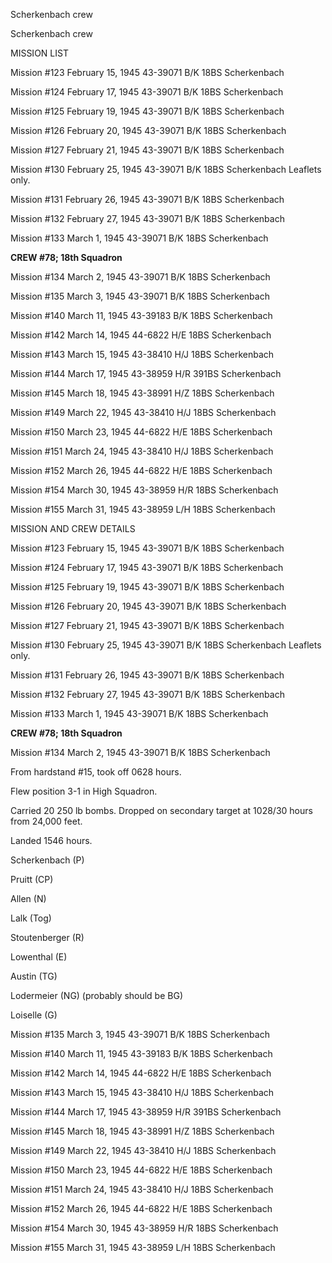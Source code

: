 





Scherkenbach crew






 




Scherkenbach crew

MISSION LIST

Mission #123 February 15, 1945 43-39071 B/K 18BS
Scherkenbach

Mission #124 February 17, 1945 43-39071 B/K 18BS
Scherkenbach

Mission #125 February 19, 1945 43-39071 B/K 18BS
Scherkenbach

Mission #126 February 20, 1945 43-39071 B/K 18BS
Scherkenbach

Mission #127 February 21, 1945 43-39071 B/K 18BS
Scherkenbach

Mission #130 February 25, 1945 43-39071 B/K 18BS
Scherkenbach
Leaflets only.

Mission #131 February 26, 1945 43-39071 B/K 18BS Scherkenbach

Mission #132 February 27, 1945 43-39071 B/K 18BS
Scherkenbach

Mission #133 March 1, 1945 43-39071 B/K 18BS Scherkenbach

**CREW #78; 18th Squadron**

Mission #134 March 2, 1945 43-39071 B/K 18BS Scherkenbach

Mission #135 March 3, 1945 43-39071 B/K 18BS Scherkenbach

Mission #140 March 11, 1945 43-39183 B/K 18BS Scherkenbach

Mission #142 March 14, 1945 44-6822 H/E 18BS Scherkenbach

Mission #143 March 15, 1945 43-38410 H/J 18BS Scherkenbach

Mission #144 March 17, 1945 43-38959 H/R 391BS Scherkenbach

Mission #145 March 18, 1945 43-38991 H/Z 18BS Scherkenbach

Mission #149 March 22, 1945 43-38410 H/J 18BS Scherkenbach

Mission #150 March 23, 1945 44-6822 H/E 18BS Scherkenbach

Mission #151 March 24, 1945 43-38410 H/J 18BS Scherkenbach

Mission #152 March 26, 1945 44-6822 H/E 18BS Scherkenbach

Mission #154 March 30, 1945 43-38959 H/R 18BS Scherkenbach

Mission #155 March 31, 1945 43-38959 L/H 18BS Scherkenbach

MISSION AND CREW DETAILS

Mission #123 February 15, 1945 43-39071 B/K 18BS
Scherkenbach

Mission #124 February 17, 1945 43-39071 B/K 18BS
Scherkenbach

Mission #125 February 19, 1945 43-39071 B/K 18BS
Scherkenbach

Mission #126 February 20, 1945 43-39071 B/K 18BS
Scherkenbach

Mission #127 February 21, 1945 43-39071 B/K 18BS
Scherkenbach

Mission #130 February 25, 1945 43-39071 B/K 18BS
Scherkenbach
Leaflets only.

Mission #131 February 26, 1945 43-39071 B/K 18BS
Scherkenbach

Mission #132 February 27, 1945 43-39071 B/K 18BS
Scherkenbach

Mission #133 March 1, 1945 43-39071 B/K 18BS Scherkenbach

**CREW #78; 18th Squadron**

Mission #134 March 2, 1945 43-39071 B/K 18BS Scherkenbach

From hardstand #15, took off 0628 hours.

Flew position 3-1 in High Squadron.

Carried 20 250 lb bombs. Dropped on secondary target at
1028/30 hours from 24,000 feet.

Landed 1546 hours.

Scherkenbach (P)

Pruitt (CP)

Allen (N)

Lalk (Tog)

Stoutenberger (R)

Lowenthal (E)

Austin (TG)

Lodermeier (NG) (probably should be BG)

Loiselle (G)

Mission #135 March 3, 1945 43-39071 B/K 18BS Scherkenbach

Mission #140 March 11, 1945 43-39183 B/K 18BS Scherkenbach

Mission #142 March 14, 1945 44-6822 H/E 18BS Scherkenbach

Mission #143 March 15, 1945 43-38410 H/J 18BS Scherkenbach

Mission #144 March 17, 1945 43-38959 H/R 391BS Scherkenbach

Mission #145 March 18, 1945 43-38991 H/Z 18BS Scherkenbach

Mission #149 March 22, 1945 43-38410 H/J 18BS Scherkenbach

Mission #150 March 23, 1945 44-6822 H/E 18BS Scherkenbach

Mission #151 March 24, 1945 43-38410 H/J 18BS Scherkenbach

Mission #152 March 26, 1945 44-6822 H/E 18BS Scherkenbach

Mission #154 March 30, 1945 43-38959 H/R 18BS Scherkenbach

Mission #155 March 31, 1945 43-38959 L/H 18BS Scherkenbach





